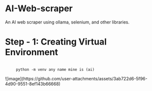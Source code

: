 # AI-Web-scraper
An AI web scraper using ollama, selenium, and other libraries.

<h1> Step - 1: Creating Virtual Environment </h1>
<code>
     python -m venv any name mine is (ai)
</code>
<p>
     ![image](https://github.com/user-attachments/assets/3ab722d6-5f96-4d90-9551-8ef143b66668)
</p>

